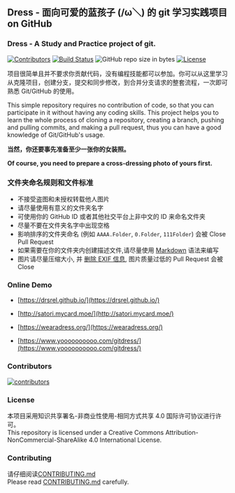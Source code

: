 ## Dress - 面向可爱的蓝孩子 (/ω＼) 的 git 学习实践项目 on GitHub

### Dress - A Study and Practice project of git.

[![Contributors](https://img.shields.io/github/contributors/komeiji-satori/Dress.svg)](https://github.com/komeiji-satori/Dress/graphs/contributors)
[![Build Status](https://www.travis-ci.org/komeiji-satori/Dress.svg?branch=master)](https://www.travis-ci.org/komeiji-satori/Dress)
![GitHub repo size in bytes](https://img.shields.io/github/repo-size/komeiji-satori/Dress.svg)
[![License](https://i.creativecommons.org/l/by-nc-sa/4.0/88x31.png)](http://creativecommons.org/licenses/by-nc-sa/4.0/)  

项目很简单且并不要求你贡献代码，没有编程技能都可以参加。你可以从这里学习从克隆项目，创建分支，提交和同步修改，到合并分支请求的整套流程，一次即可熟悉 Git/GitHub 的使用。 

This simple repository requires no contribution of code, so that you can participate in it without having any coding skills. This project helps you to learn the whole process of cloning a repository, creating a branch, pushing and pulling commits, and making a pull request, thus you can have a good knowledge of Git/GitHub's usage.

**当然，你还要事先准备至少一张你的女装照。**

**Of course, you need to prepare a cross-dressing photo of yours first.**

### 文件夹命名规则和文件标准
 - 不接受盗图和未授权转载他人图片
 - 请尽量使用有意义的文件夹名字
 - 可使用你的 GitHub ID 或者其他社交平台上非中文的 ID 来命名文件夹
 - 尽量不要在文件夹名字中出现空格
 - 影响排序的文件夹命名 (例如 ```AAAA.Folder```, ```0.Folder```, ```111Folder```) 会被 Close Pull Request
 - 如果需要在你的文件夹内创建描述文件,请尽量使用 [Markdown](https://en.wikipedia.org/wiki/Markdown) 语法来编写
 - 图片请尽量压缩大小, 并 [删除 EXIF 信息](https://github.com/komeiji-satori/Dress/blob/master/CONTRIBUTING.md), 图片质量过低的 Pull Request 会被 Close
 

### Online Demo
- [https://drsrel.github.io/](https://drsrel.github.io/)

- [http://satori.mycard.moe/](http://satori.mycard.moe/)

- [https://wearadress.org/](https://wearadress.org/)

- [https://www.yoooooooooo.com/gitdress/](https://www.yoooooooooo.com/gitdress/)


### Contributors
[![contributors](https://opencollective.com/Dress/contributors.svg?width=890&button=false)](https://github.com/komeiji-satori/Dress/graphs/contributors)

### License
本项目采用知识共享署名-非商业性使用-相同方式共享 4.0 国际许可协议进行许可。  
This repository is licensed under a Creative Commons Attribution-NonCommercial-ShareAlike 4.0 International License.

### Contributing
请仔细阅读[CONTRIBUTING.md](https://github.com/komeiji-satori/Dress/blob/master/CONTRIBUTING.md)  
Please read [CONTRIBUTING.md](https://github.com/komeiji-satori/Dress/blob/master/CONTRIBUTING.md) carefully.
